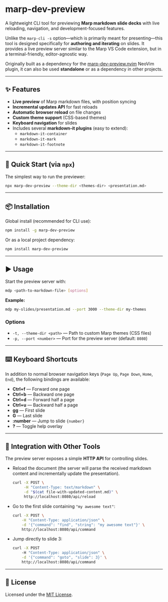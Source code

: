 # marp-dev-preview

A lightweight CLI tool for previewing **Marp markdown slide decks** with live reloading, navigation, and development-focused features.  

Unlike the `marp-cli -s` option—which is primarily meant for presenting—this tool is designed specifically for **authoring and iterating** on slides. It provides a live preview server similar to the Marp VS Code extension, but in a terminal-friendly, editor-agnostic way.  

Originally built as a dependency for the [marp-dev-preview.nvim](https://github.com/boborbt/marp-dev-preview.nvim) NeoVim plugin, it can also be used **standalone** or as a dependency in other projects.

---

## ✨ Features

- **Live preview** of Marp markdown files, with position syncing  
- **Incremental updates API** for fast reloads  
- **Automatic browser reload** on file changes  
- **Custom theme support** (CSS-based themes)  
- **Keyboard navigation** for slides  
- Includes several **markdown-it plugins** (easy to extend):
  - `markdown-it-container`
  - `markdown-it-mark`
  - `markdown-it-footnote`

---

## 🚦 Quick Start (via `npx`)

The simplest way to run the previewer:  

```bash
npx marp-dev-preview --theme-dir <themes-dir> <presentation.md>
```

---

## 📦 Installation

Global install (recommended for CLI use):  

```bash
npm install -g marp-dev-preview
```

Or as a local project dependency:  

```bash
npm install marp-dev-preview
```

---

## ▶️ Usage

Start the preview server with:  

```bash
mdp <path-to-markdown-file> [options]
```

**Example:**  

```bash
mdp my-slides/presentation.md --port 3000 --theme-dir my-themes
```

### Options

- `-t, --theme-dir <path>` — Path to custom Marp themes (CSS files)  
- `-p, --port <number>` — Port for the preview server (default: `8080`)  

---

## ⌨️ Keyboard Shortcuts

In addition to normal browser navigation keys (`Page Up`, `Page Down`, `Home`, `End`), the following bindings are available:

- **Ctrl+f** — Forward one page  
- **Ctrl+b** — Backward one page  
- **Ctrl+d** — Forward half a page  
- **Ctrl+u** — Backward half a page  
- **gg** — First slide  
- **G** — Last slide  
- **:number** — Jump to slide `{number}`  
- **?** — Toggle help overlay  

---

## 🔗 Integration with Other Tools

The preview server exposes a simple **HTTP API** for controlling slides.  

- Reload the document (the server will parse the received markdown content and incrementally update the presentation). 

    ```bash
    curl -X POST \
         -H "Content-Type: text/markdown" \
         -d "$(cat file-with-updated-content.md)" \ 
         http://localhost:8080/api/reload
    ```

- Go to the first slide containing `"my awesome text"`:  
    ```bash
    curl -X POST \
        -H "Content-Type: application/json" \
        -d '{"command": "find", "string": "my awesome text"}' \
        http://localhost:8080/api/command
    ```

- Jump directly to slide 3:  

    ```bash
    curl -X POST
        -H "Content-Type: application/json" \
        -d '{"command": "goto", "slide": 3}' \     
        http://localhost:8080/api/command
    ```


---

## 📄 License

Licensed under the [MIT License](./LICENSE).  
